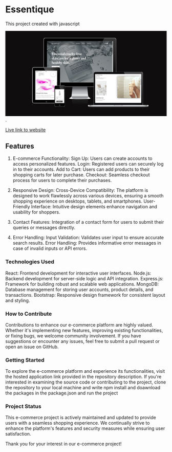 # Essentique

This project created with javascript

![Essentique](https://github.com/HOSSJBR/Essenitque/blob/main/frontend/src/images/Essentique.png).

[Live link to website](https://essentique.netlify.app/)

## Features

1. E-commerce Functionality:
   Sign Up: Users can create accounts to access personalized features.
   Login: Registered users can securely log in to their accounts.
   Add to Cart: Users can add products to their shopping carts for later purchase.
   Checkout: Seamless checkout process for users to complete their purchases.

2. Responsive Design:
   Cross-Device Compatibility: The platform is designed to work flawlessly across various devices, ensuring a smooth shopping experience on desktops, tablets, and smartphones.
   User-Friendly Interface: Intuitive design elements enhance navigation and usability for shoppers.

3. Contact Features:
   Integration of a contact form for users to submit their queries or messages directly.

4. Error Handling:
   Input Validation: Validates user input to ensure accurate search results.
   Error Handling: Provides informative error messages in case of invalid inputs or API errors.

### Technologies Used

React: Frontend development for interactive user interfaces.
Node.js: Backend development for server-side logic and API integration.
Express.js: Framework for building robust and scalable web applications.
MongoDB: Database management for storing user accounts, product details, and transactions.
Bootstrap: Responsive design framework for consistent layout and styling.

### How to Contribute

Contributions to enhance our e-commerce platform are highly valued. Whether it's implementing new features, improving existing functionalities, or fixing bugs, we welcome community involvement. If you have suggestions or encounter any issues, feel free to submit a pull request or open an issue on GitHub.

### Getting Started

To explore the e-commerce platform and experience its functionalities, visit the hosted application link provided in the repository description. If you're interested in examining the source code or contributing to the project, clone the repository to your local machine and write npm install and doawnload the packages in the package.json and run the project

### Project Status

This e-commerce project is actively maintained and updated to provide users with a seamless shopping experience. We continually strive to enhance the platform's features and security measures while ensuring user satisfaction.

Thank you for your interest in our e-commerce project!

<!-- ******************************************************************************* -->
